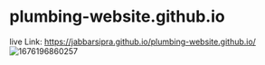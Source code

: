 # plumbing-website.github.io


live Link:
https://jabbarsipra.github.io/plumbing-website.github.io/
![1676196860257](https://user-images.githubusercontent.com/83250810/218305111-cd888718-d3a2-4028-bbac-e466b728dbf1.png)
